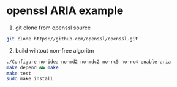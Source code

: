openssl ARIA example
===

1. git clone from openssl source
```bash
git clone https://github.com/openssl/openssl.git
```

2. build wihtout non-free algoritm
```bash
./Configure no-idea no-md2 no-mdc2 no-rc5 no-rc4 enable-aria
make depend && make
make test
sudo make install
```
